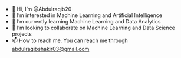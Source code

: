 - 👋 Hi, I’m @Abdulraqib20
- 👀 I’m interested in Machine Learning and Artificial Intelligence
- 🌱 I’m currently learning Machine Learning and Data Analytics
- 💞️ I’m looking to collaborate on Machine Learning and Data Science projects 
- 📫 How to reach me. You can reach me through abdulraqibshakir03@gmail.com

<!---
Abdulraqib20/Abdulraqib20 is a ✨ special ✨ repository because its `README.md` (this file) appears on your GitHub profile.
You can click the Preview link to take a look at your changes.
--->
